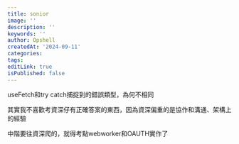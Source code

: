 ```yaml
---
title: sonior
image: ''
description: ''
keywords: ''
author: Opshell
createdAt: '2024-09-11'
categories:
tags:
editLink: true
isPublished: false
---
```

useFetch和try catch捕捉到的錯誤類型，為何不相同

其實我不喜歡考資深仔有正確答案的東西，因為資深偏重的是協作和溝通、架構上的經驗

中階要往資深爬的，就得考點webworker和OAUTH實作了
